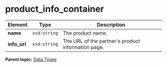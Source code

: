 # product\_info\_container

|Element|Type|Description|
|-------|----|-----------|
|**name** |`xsd:string` | The product name.|
|**info\_url** |`xsd:string` | The URL of the partner's product information page.|

**Parent topic:** [Data Types](../data_types/c_genesis_api_datatypes.md)

